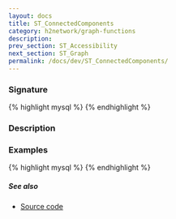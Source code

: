 ```yaml
---
layout: docs
title: ST_ConnectedComponents
category: h2network/graph-functions
description: 
prev_section: ST_Accessibility
next_section: ST_Graph
permalink: /docs/dev/ST_ConnectedComponents/
---
```


### Signature

{% highlight mysql %}
{% endhighlight %}

### Description


### Examples

{% highlight mysql %}
{% endhighlight %}

##### See also

* <a href="https://github.com/irstv/H2GIS/blob/9ee6a2be0a3442ef4353ff19ef9d92b7a4a3a52a/h2network/src/main/java/org/h2gis/network/graph_creator/ST_ConnectedComponents.java" target="_blank">Source code</a>
